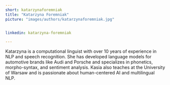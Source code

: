```yaml
---
short: katarzynaforemniak
title: "Katarzyna Foremniak"
picture: "images/authors/katarzynaforemniak.jpg"


linkedin: katarzyna-foremniak

---
```


Katarzyna is a computational linguist with over 10 years of experience in NLP and speech recognition. She has developed language models for automotive brands like Audi and Porsche and specializes in phonetics, morpho-syntax, and sentiment analysis. Kasia also teaches at the University of Warsaw and is passionate about human-centered AI and multilingual NLP.